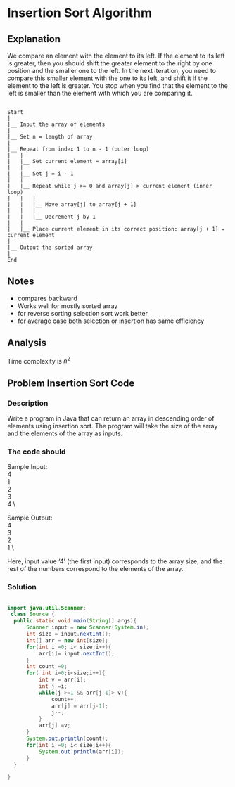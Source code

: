 # Insertion Sort Algorithm

## Explanation

We compare an element with the element to its left. If the element to its left is greater, then you should shift the greater element to the right by one position and the smaller one to the left. In the next iteration, you need to compare this smaller element with the one to its left, and shift it if the element to the left is greater. You stop when you find that the element to the left is smaller than the element with which you are comparing it.

```flow

Start
|
|__ Input the array of elements
|
|__ Set n = length of array
|
|__ Repeat from index 1 to n - 1 (outer loop)
|   |
|   |__ Set current element = array[i]
|   |
|   |__ Set j = i - 1
|   |
|   |__ Repeat while j >= 0 and array[j] > current element (inner loop)
|   |   |
|   |   |__ Move array[j] to array[j + 1]
|   |   |
|   |   |__ Decrement j by 1
|   |
|   |__ Place current element in its correct position: array[j + 1] = current element
|
|__ Output the sorted array
|
End

```

## Notes

- compares backward
- Works well for mostly sorted array
- for reverse sorting selection sort work better
- for average case both selection or insertion has same efficiency

## Analysis

Time complexity is $n^2$

## Problem Insertion Sort Code

### Description

Write a program in Java that can return an array in descending order of elements using insertion sort.
The program will take the size of the array and the elements of the array as inputs.

### The code should

Sample Input: \
4 \
1 \
2 \
3 \
4 \

Sample Output: \
4 \
3 \
2 \
1 \

Here, input value ‘4’ (the first input) corresponds to the array size, and the rest of the numbers correspond to the elements of the array.

### Solution

```java

import java.util.Scanner;
 class Source {
  public static void main(String[] args){
      Scanner input = new Scanner(System.in);
      int size = input.nextInt();
      int[] arr = new int[size];
      for(int i =0; i< size;i++){
          arr[i]= input.nextInt();
      }
      int count =0;
      for( int i=0;i<size;i++){
          int v = arr[i];
          int j =i;
          while(j >=1 && arr[j-1]> v){
              count++;
              arr[j] = arr[j-1];
              j--;
          }
          arr[j] =v;
      }
      System.out.println(count);
      for(int i =0; i< size;i++){
          System.out.println(arr[i]);
      }
  }

}


```
